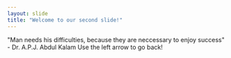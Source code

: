 ```yaml
---
layout: slide
title: "Welcome to our second slide!"
---
```

"Man needs his difficulties, because they are neccessary to enjoy success" - Dr. A.P.J. Abdul Kalam
Use the left arrow to go back!
